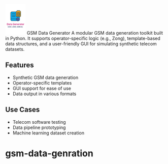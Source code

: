 <img src=https://github.com/hamzaqureshi5/gsm-data-generator-gui/blob/ds0/src/resources/icon_t.png width=64/> GSM Data Generator
A modular GSM data generation toolkit built in Python. It supports operator-specific logic (e.g., Zong), template-based data structures, and a user-friendly GUI for simulating synthetic telecom datasets.

## Features
- Synthetic GSM data generation
- Operator-specific templates
- GUI support for ease of use
- Data output in various formats

## Use Cases
- Telecom software testing
- Data pipeline prototyping
- Machine learning dataset creation

# gsm-data-genration



